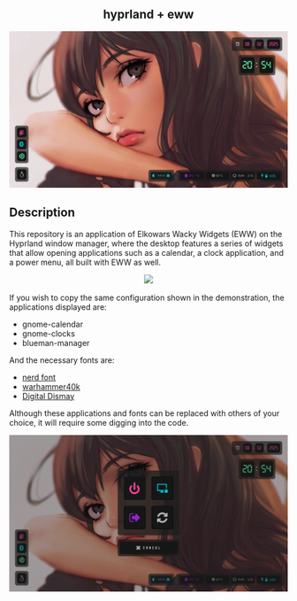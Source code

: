 <h2 align="center"> hyprland + eww </h2>


<p align="center">
  <img src="Images/eww_01.png">
</p>


## Description 

This repository is an application of Elkowars Wacky Widgets (EWW) on the Hyprland window manager, 
where the desktop features a series of widgets that allow opening applications such as a calendar, 
a clock application, and a power menu, all built with EWW as well.


<p align="center">
  <img src="Images/eww.gif">
</p>


If you wish to copy the same configuration shown in the demonstration, the applications displayed are:    
    
- gnome-calendar
- gnome-clocks
- blueman-manager

And the necessary fonts are: 

- [nerd font](https://www.nerdfonts.com/)
- [warhammer40k](https://github.com/Angell6991/Instalation_programs/tree/master/Fonts)
- [Digital Dismay](https://www.dafont.com/digital-dismay.font)

Although these applications and fonts can be replaced with others of your choice, it will require some digging into the code.


<p align="center">
  <img src="Images/eww_02.png">
</p>


